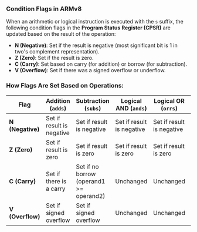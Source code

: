 ### Condition Flags in ARMv8

When an arithmetic or logical instruction is executed with the `s` suffix, the following condition flags in the **Program Status Register (CPSR)** are updated based on the result of the operation:

- **N (Negative)**: Set if the result is negative (most significant bit is 1 in two's complement representation).
- **Z (Zero)**: Set if the result is zero.
- **C (Carry)**: Set based on carry (for addition) or borrow (for subtraction).
- **V (Overflow)**: Set if there was a signed overflow or underflow.

### How Flags Are Set Based on Operations:

| Flag | Addition (`adds`) | Subtraction (`subs`) | Logical AND (`ands`) | Logical OR (`orrs`) | Logical XOR (`eors`) |
|------|-------------------|----------------------|----------------------|---------------------|----------------------|
| **N (Negative)** | Set if result is negative | Set if result is negative | Set if result is negative | Set if result is negative | Set if result is negative |
| **Z (Zero)** | Set if result is zero | Set if result is zero | Set if result is zero | Set if result is zero | Set if result is zero |
| **C (Carry)** | Set if there is a carry | Set if no borrow (operand1 >= operand2) | Unchanged | Unchanged | Unchanged |
| **V (Overflow)** | Set if signed overflow | Set if signed overflow | Unchanged | Unchanged | Unchanged |

